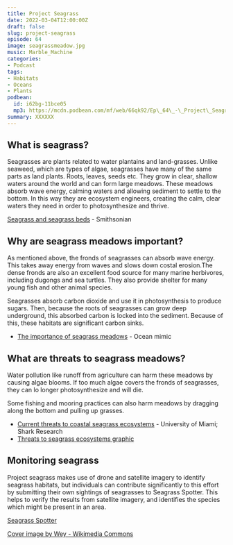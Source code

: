 ```yaml
---
title: Project Seagrass
date: 2022-03-04T12:00:00Z
draft: false
slug: project-seagrass
episode: 64
image: seagrassmeadow.jpg
music: Marble_Machine
categories:
- Podcast
tags:
- Habitats
- Oceans
- Plants
podbean:
  id: i62bg-11bce05
  mp3: https://mcdn.podbean.com/mf/web/66qk92/Ep\_64\_-\_Project\_Seagrassb2w0r.mp3
summary: XXXXXX
---
```


## What is seagrass?

Seagrasses are plants related to water plantains and land-grasses. Unlike seaweed, which are types of algae, seagrasses have many of the same parts as land plants. Roots, leaves, seeds etc. They grow in clear, shallow waters around the world and can form large meadows. These meadows absorb wave energy, calming waters and allowing sediment to settle to the bottom. In this way they are ecosystem engineers, creating the calm, clear waters they need in order to photosynthesize and thrive.

[Seagrass and seagrass beds](https://ocean.si.edu/ocean-life/plants-algae/seagrass-and-seagrass-beds) - Smithsonian

## Why are seagrass meadows important?

As mentioned above, the fronds of seagrasses can absorb wave energy. This takes away energy from waves and slows down costal erosion.The dense fronds are also an excellent food source for many marine herbivores, including dugongs and sea turtles. They also provide shelter for many young fish and other animal species.

Seagrasses absorb carbon dioxide and use it in photosynthesis to produce sugars. Then, because the roots of seagrasses can grow deep underground, this absorbed carbon is locked into the sediment. Because of this, these habitats are significant carbon sinks.

- [The importance of seagrass meadows](https://ocean-mimic.com/sea) \- Ocean mimic

## What are threats to seagrass meadows?

Water pollution like runoff from agriculture can harm these meadows by causing algae blooms. If too much algae covers the fronds of seagrasses, they can lo longer photosynthesize and will die.

Some fishing and mooring practices can also harm meadows by dragging along the bottom and pulling up grasses.

- [Current threats to coastal seagrass ecosystems](https://sharkresearch.rsmas.miami.edu/current-threats-to-coastal-seagrass-ecosystems/) - University of Miami; Shark Research
- [Threats to seagrass ecosystems graphic](https://www.grida.no/resources/13583)

## Monitoring seagrass

Project seagrass makes use of drone and satellite imagery to identify seagrass habitats, but individuals can contribute significantly to this effort by submitting their own sightings of seagrasses to Seagrass Spotter. This helps to verify the results from satellite imagery, and identifies the species which might be present in an area.

[Seagrass Spotter](https://seagrassspotter.org/)

[Cover image by Wey - Wikimedia Commons](https://commons.wikimedia.org/wiki/File:((WDPA-555512092))_Dongsha_Atoll_National_Park,_WEY,_02.jpg)
